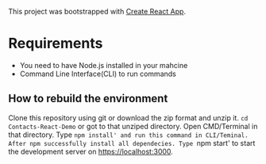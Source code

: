 This project was bootstrapped with [Create React App](https://github.com/facebook/create-react-app).

# Requirements
<ul>
  <li>You need to have Node.js installed in your mahcine</li>
  <li>Command Line Interface(CLI) to run commands</li>
</ul>

## How to rebuild the environment
  Clone this repository using git or download the zip format and unzip it.
  ```cd Contacts-React-Demo``` or got to that unziped directory.
  Open CMD/Terminal in that directory.
  Type `npm install' and run this command in CLI/Teminal.
  After npm successfully install all dependecies.
  Type `npm start' to start the development server on [https://localhost:3000](https://localhost:3000).
